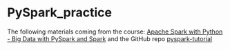 # PySpark_practice



The following materials coming from the course: [Apache Spark with Python - Big Data with PySpark and Spark](https://www.udemy.com/draft/1386444/learn/v4/content) and the GitHub repo [pyspark-tutorial](https://github.com/mahmoudparsian/pyspark-tutorial)

